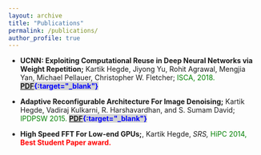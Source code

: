 ```yaml
---
layout: archive
title: "Publications"
permalink: /publications/
author_profile: true
---
```


- **UCNN: Exploiting Computational Reuse in Deep Neural Networks via Weight Repetition;** Kartik Hegde, Jiyong Yu, Rohit Agrawal, Mengjia Yan, Michael Pellauer, Christopher W. Fletcher; <span style="color:green"> ISCA, 2018. </span> <span style="color:blue;background:lightgray"> **[PDF](https://www.kartikhegde.net/files/UCNN_ISCA.pdf){:target="_blank"}** </span>

- **Adaptive Reconfigurable Architecture For Image Denoising;** Kartik Hegde, Vadiraj Kulkarni, R. Harshavardhan, and S. Sumam David; <span style="color:green"> IPDPSW 2015. </span> <span style="color:blue;background:lightgray"> **[PDF](https://ieeexplore.ieee.org/document/7284309/){:target="_blank"}**  </span>

- **High Speed FFT For Low-end GPUs;**, Kartik Hegde, *SRS,* <span style="color:green"> HiPC 2014, </span> <span style="color:red"> **Best Student Paper award.** </span>


